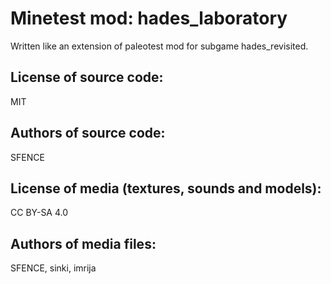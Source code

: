 Minetest mod: hades\_laboratory
================================
Written like an extension of paleotest mod for subgame hades\_revisited.

License of source code:
-----------------------
MIT

Authors of source code:
-----------------------
SFENCE

License of media (textures, sounds and models):
-----------------------------------------------
CC BY-SA 4.0

Authors of media files:
-----------------------
SFENCE, sinki, imrija
